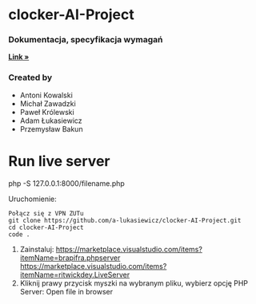 # clocker-AI-Project

### Dokumentacja, specyfikacja wymagań

<a href="https://docs.google.com/document/d/1fHaFkF9d0PannuBFFSkjcbkxALSZ4OIDDyloS9hknbk/edit"><strong>Link »</strong></a>

### Created by

- Antoni Kowalski
- Michał Zawadzki
- Paweł Królewski
- Adam Łukasiewicz
- Przemysław Bakun

# Run live server

php -S 127.0.0.1:8000/filename.php

Uruchomienie:

```
Połącz się z VPN ZUTu
git clone https://github.com/a-lukasiewicz/clocker-AI-Project.git
cd clocker-AI-Project
code .
```

1. Zainstaluj: https://marketplace.visualstudio.com/items?itemName=brapifra.phpserver https://marketplace.visualstudio.com/items?itemName=ritwickdey.LiveServer
2. Kliknij prawy przycisk myszki na wybranym pliku, wybierz opcję PHP Server: Open file in browser

